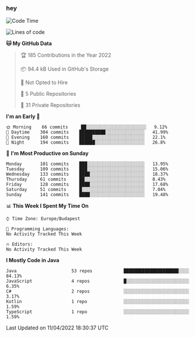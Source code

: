 ### hey

<!--START_SECTION:waka-->
![Code Time](http://img.shields.io/badge/Code%20Time-653%20hrs%209%20mins-blue)

![Lines of code](https://img.shields.io/badge/From%20Hello%20World%20I%27ve%20Written-486%20Thousand%20lines%20of%20code-blue)

**🐱 My GitHub Data** 

> 🏆 185 Contributions in the Year 2022
 > 
> 📦 94.4 kB Used in GitHub's Storage 
 > 
> 🚫 Not Opted to Hire
 > 
> 📜 5 Public Repositories 
 > 
> 🔑 31 Private Repositories  
 > 
**I'm an Early 🐤** 

```text
🌞 Morning    66 commits     ██░░░░░░░░░░░░░░░░░░░░░░░   9.12% 
🌆 Daytime    304 commits    ██████████░░░░░░░░░░░░░░░   41.99% 
🌃 Evening    160 commits    █████░░░░░░░░░░░░░░░░░░░░   22.1% 
🌙 Night      194 commits    ██████░░░░░░░░░░░░░░░░░░░   26.8%

```
📅 **I'm Most Productive on Sunday** 

```text
Monday       101 commits    ███░░░░░░░░░░░░░░░░░░░░░░   13.95% 
Tuesday      109 commits    ███░░░░░░░░░░░░░░░░░░░░░░   15.06% 
Wednesday    133 commits    ████░░░░░░░░░░░░░░░░░░░░░   18.37% 
Thursday     61 commits     ██░░░░░░░░░░░░░░░░░░░░░░░   8.43% 
Friday       128 commits    ████░░░░░░░░░░░░░░░░░░░░░   17.68% 
Saturday     51 commits     █░░░░░░░░░░░░░░░░░░░░░░░░   7.04% 
Sunday       141 commits    ████░░░░░░░░░░░░░░░░░░░░░   19.48%

```


📊 **This Week I Spent My Time On** 

```text
⌚︎ Time Zone: Europe/Budapest

💬 Programming Languages: 
No Activity Tracked This Week

🔥 Editors: 
No Activity Tracked This Week

```

**I Mostly Code in Java** 

```text
Java                     53 repos            █████████████████████░░░░   84.13% 
JavaScript               4 repos             █░░░░░░░░░░░░░░░░░░░░░░░░   6.35% 
C#                       2 repos             ░░░░░░░░░░░░░░░░░░░░░░░░░   3.17% 
Kotlin                   1 repo              ░░░░░░░░░░░░░░░░░░░░░░░░░   1.59% 
TypeScript               1 repo              ░░░░░░░░░░░░░░░░░░░░░░░░░   1.59%

```



 Last Updated on 11/04/2022 18:30:37 UTC
<!--END_SECTION:waka-->
